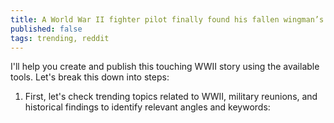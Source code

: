```yaml
---
title: A World War II fighter pilot finally found his fallen wingman’s grave nearly 80 years after they flew their last mission together.
published: false
tags: trending, reddit
---
```


I'll help you create and publish this touching WWII story using the available tools. Let's break this down into steps:

1. First, let's check trending topics related to WWII, military reunions, and historical findings to identify relevant angles and keywords: